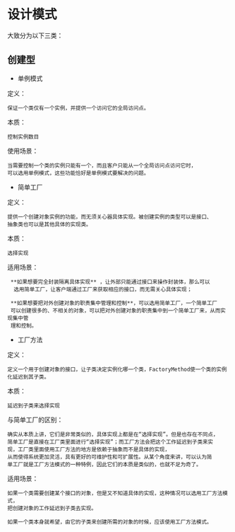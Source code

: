 # 设计模式
大致分为以下三类：
## 创建型
- 单例模式

定义：

``保证一个类仅有一个实例，并提供一个访问它的全局访问点。``

本质：

``控制实例数目``

使用场景：
```` 
当需要控制一个类的实例只能有一个，而且客户只能从一个全局访问点访问它时，
可以选用单例模式，这些功能恰好是单例模式要解决的问题。
````

- 简单工厂

定义：
```` 
提供一个创建对象实例的功能，而无须关心器具体实现。被创建实例的类型可以是接口、
抽象类也可以是其他具体的实现类。
````
本质：

``选择实现``

适用场景：

````
 **如果想要完全封装隔离具体实现** ，让外部只能通过接口来操作封装体，那么可以
  选用简单工厂，让客户端通过工厂来获取相应的接口，而无需关心具体实现；
  
 **如果想要把对外创建对象的职责集中管理和控制**，可以选用简单工厂，一个简单工厂
 可以创建很多的、不相关的对象，可以把对外创建对象的职责集中到一个简单工厂来，从而实现集中管
 理和控制。
````
 

- 工厂方法

定义：

``定义一个用于创建对象的接口，让子类决定实例化哪一个类，FactoryMethod使一个类的实例化延迟到其子类。
``

本质：

``
延迟到子类来选择实现
``

与简单工厂的区别：
````
确实从本质上讲，它们是非常类似的，具体实现上都是在“选择实现”。但是也存在不同点，
简单工厂是直接在工厂类里面进行“选择实现”；而工厂方法会把这个工作延迟到子类来实
现，工厂类里面使用工厂方法的地方是依赖于抽象而不是具体的实现，
从而使得系统更加灵活，具有更好的可维护性和可扩展性。从某个角度来讲，可以认为简
单工厂就是工厂方法模式的一种特例，因此它们的本质是类似的，也就不足为奇了。
```` 
适用场景：
````
如果一个类需要创建某个接口的对象，但是又不知道具体的实现，这种情况可以选用工厂方法模式，
把创建对象的工作延迟到子类去实现。

如果一个类本身就希望，由它的子类来创建所需的对象的时候，应该使用工厂方法模式。
````
 
 


